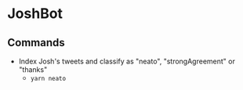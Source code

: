 # JoshBot

## Commands

- Index Josh's tweets and classify as "neato", "strongAgreement" or "thanks"
  - `yarn neato`
